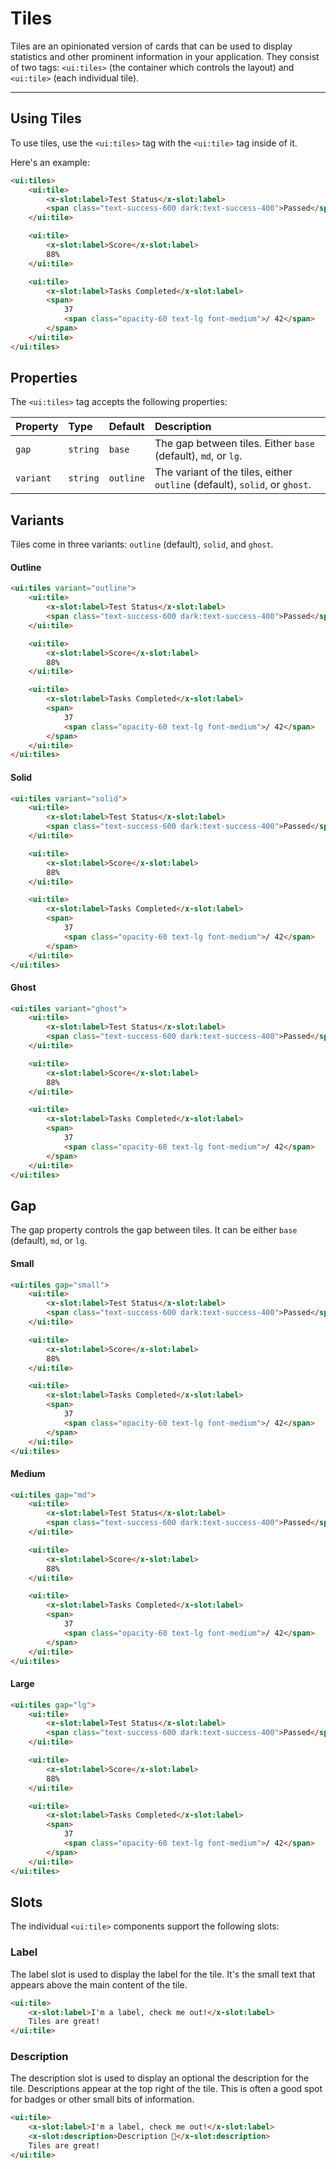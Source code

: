 # Tiles

Tiles are an opinionated version of cards that can be used to display statistics and other prominent information in your application.
They consist of two tags: `<ui:tiles>` (the container which controls the layout) and `<ui:tile>` (each individual tile).

---

## Using Tiles

To use tiles, use the `<ui:tiles>` tag with the `<ui:tile>` tag inside of it.

Here's an example:

```html +demo title={Example Tiles}
<ui:tiles>
    <ui:tile>
        <x-slot:label>Test Status</x-slot:label>
        <span class="text-success-600 dark:text-success-400">Passed</span>
    </ui:tile>

    <ui:tile>
        <x-slot:label>Score</x-slot:label>
        88%
    </ui:tile>

    <ui:tile>
        <x-slot:label>Tasks Completed</x-slot:label>
        <span>
            37
            <span class="opacity-60 text-lg font-medium">/ 42</span>
        </span>
    </ui:tile>
</ui:tiles>
```
## Properties

The `<ui:tiles>` tag accepts the following properties:

| Property | Type | Default | Description |
|:---|:---|:---|:---|
| `gap` | `string` | `base` | The gap between tiles. Either `base` (default), `md`, or `lg`. |
| `variant` | `string` | `outline` | The variant of the tiles, either `outline` (default), `solid`, or `ghost`. |

## Variants

Tiles come in three variants: `outline` (default), `solid`, and `ghost`.

#### Outline

```html +demo title={Tile Outline Variant}
<ui:tiles variant="outline">
    <ui:tile>
        <x-slot:label>Test Status</x-slot:label>
        <span class="text-success-600 dark:text-success-400">Passed</span>
    </ui:tile>

    <ui:tile>
        <x-slot:label>Score</x-slot:label>
        88%
    </ui:tile>

    <ui:tile>
        <x-slot:label>Tasks Completed</x-slot:label>
        <span>
            37
            <span class="opacity-60 text-lg font-medium">/ 42</span>
        </span>
    </ui:tile>
</ui:tiles>
```

#### Solid

```html +demo title={Tile Solid Variant}
<ui:tiles variant="solid">
    <ui:tile>
        <x-slot:label>Test Status</x-slot:label>
        <span class="text-success-600 dark:text-success-400">Passed</span>
    </ui:tile>

    <ui:tile>
        <x-slot:label>Score</x-slot:label>
        88%
    </ui:tile>

    <ui:tile>
        <x-slot:label>Tasks Completed</x-slot:label>
        <span>
            37
            <span class="opacity-60 text-lg font-medium">/ 42</span>
        </span>
    </ui:tile>
</ui:tiles>
```

#### Ghost

```html +demo title={Tile Ghost Variant}
<ui:tiles variant="ghost">
    <ui:tile>
        <x-slot:label>Test Status</x-slot:label>
        <span class="text-success-600 dark:text-success-400">Passed</span>
    </ui:tile>

    <ui:tile>
        <x-slot:label>Score</x-slot:label>
        88%
    </ui:tile>

    <ui:tile>
        <x-slot:label>Tasks Completed</x-slot:label>
        <span>
            37
            <span class="opacity-60 text-lg font-medium">/ 42</span>
        </span>
    </ui:tile>
</ui:tiles>
```

## Gap

The gap property controls the gap between tiles. It can be either `base` (default), `md`, or `lg`.

#### Small

```html +demo title={Tile Gap Property}
<ui:tiles gap="small">
    <ui:tile>
        <x-slot:label>Test Status</x-slot:label>
        <span class="text-success-600 dark:text-success-400">Passed</span>
    </ui:tile>

    <ui:tile>
        <x-slot:label>Score</x-slot:label>
        88%
    </ui:tile>

    <ui:tile>
        <x-slot:label>Tasks Completed</x-slot:label>
        <span>
            37
            <span class="opacity-60 text-lg font-medium">/ 42</span>
        </span>
    </ui:tile>
</ui:tiles>
```

#### Medium

```html +demo title={Tile Gap Property}
<ui:tiles gap="md">
    <ui:tile>
        <x-slot:label>Test Status</x-slot:label>
        <span class="text-success-600 dark:text-success-400">Passed</span>
    </ui:tile>

    <ui:tile>
        <x-slot:label>Score</x-slot:label>
        88%
    </ui:tile>

    <ui:tile>
        <x-slot:label>Tasks Completed</x-slot:label>
        <span>
            37
            <span class="opacity-60 text-lg font-medium">/ 42</span>
        </span>
    </ui:tile>
</ui:tiles>
```

#### Large

```html +demo title={Tile Gap Property}
<ui:tiles gap="lg">
    <ui:tile>
        <x-slot:label>Test Status</x-slot:label>
        <span class="text-success-600 dark:text-success-400">Passed</span>
    </ui:tile>

    <ui:tile>
        <x-slot:label>Score</x-slot:label>
        88%
    </ui:tile>

    <ui:tile>
        <x-slot:label>Tasks Completed</x-slot:label>
        <span>
            37
            <span class="opacity-60 text-lg font-medium">/ 42</span>
        </span>
    </ui:tile>
</ui:tiles>
```

## Slots

The individual `<ui:tile>` components support the following slots:

### Label

The label slot is used to display the label for the tile. It's the small text that appears above the main content of the tile.

```html +demo title={Label Slot}
<ui:tile>
    <x-slot:label>I'm a label, check me out!</x-slot:label>
    Tiles are great!
</ui:tile>
```

### Description

The description slot is used to display an optional the description for the tile. Descriptions appear
at the top right of the tile. This is often a good spot for badges or other small bits of information.

```html +demo title={Description Slot}
<ui:tile>
    <x-slot:label>I'm a label, check me out!</x-slot:label>
    <x-slot:description>Description 🤫</x-slot:description>
    Tiles are great!
</ui:tile>
```
